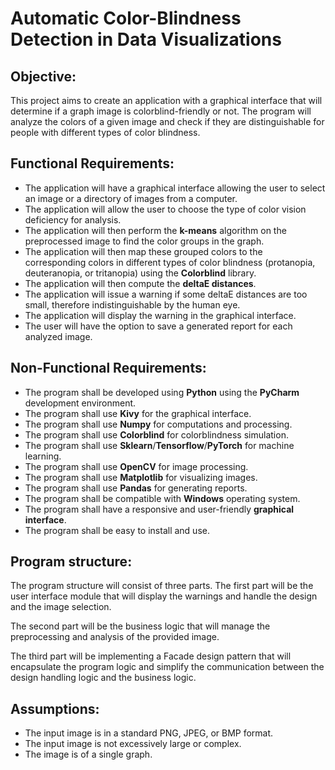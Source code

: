 # Automatic Color-Blindness Detection in Data Visualizations
## Objective:
This project aims to create an application with a graphical interface that will determine if a graph image is colorblind-friendly or not. The program will analyze the colors of a given image and check if they are distinguishable for people with different types of color blindness.

## Functional Requirements:
- The application will have a graphical interface allowing the user to select an image or a directory of images from a computer.
- The application will allow the user to choose the type of color vision deficiency for analysis.
- The application will then perform the **k-means** algorithm on the preprocessed image to find the color groups in the graph.
- The application will then map these grouped colors to the corresponding colors in different types of color blindness (protanopia, deuteranopia, or tritanopia) using the **Colorblind** library.
- The application will then compute the **deltaE distances**.
- The application will issue a warning if some deltaE distances are too small, therefore indistinguishable by the human eye.
- The application will display the warning in the graphical interface.
- The user will have the option to save a generated report for each analyzed image.

## Non-Functional Requirements:
- The program shall be developed using **Python** using the **PyCharm** development environment.
- The program shall use **Kivy** for the graphical interface.
- The program shall use **Numpy** for computations and processing.
- The program shall use **Colorblind** for colorblindness simulation.
- The program shall use **Sklearn**/**Tensorflow**/**PyTorch** for machine learning.
- The program shall use **OpenCV** for image processing.
- The program shall use **Matplotlib** for visualizing images.
- The program shall use **Pandas** for generating reports.
- The program shall be compatible with **Windows** operating system.
- The program shall have a responsive and user-friendly **graphical interface**.
- The program shall be easy to install and use.

## Program structure:
The program structure will consist of three parts. The first part will be the user interface module that will display the warnings and handle the design and the image selection.

The second part will be the business logic that will manage the preprocessing and analysis of the provided image.

The third part will be implementing a Facade design pattern that will encapsulate the program logic and simplify the communication between the design handling logic and the business logic.

## Assumptions:
- The input image is in a standard PNG, JPEG, or BMP format.
- The input image is not excessively large or complex.
- The image is of a single graph.
